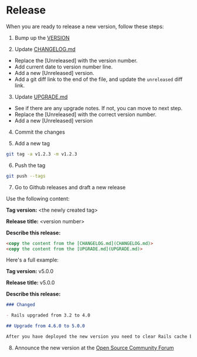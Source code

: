 # Release

When you are ready to release a new version, follow these steps:

1. Bump up the [VERSION](VERSION)

2. Update [CHANGELOG.md](CHANGELOG.md)

  * Replace the \[Unreleased\] with the version number.
  * Add current date to version number line.
  * Add a new \[Unreleased\] version.
  * Add a git diff link to the end of the file, and update the `unreleased` diff link.

3. Update [UPGRADE.md](UPGRADE.md)

  * See if there are any upgrade notes. If not, you can move to next step.
  * Replace the \[Unreleased\] with the correct version number.
  * Add a new \[Unreleased\] version

4. Commit the changes

5. Add a new tag

  ```bash
  git tag -a v1.2.3 -m v1.2.3
  ```

6. Push the tag

  ```bash
  git push --tags
  ```

7. Go to Github releases and draft a new release

  Use the following content:

  **Tag version:** \<the newly created tag\>

  **Release title:** \<version number\>

  **Describe this release:**

  ```markdown
  <copy the content from the [CHANGELOG.md](CHANGELOG.md)>
  <copy the content from the [UPGRADE.md](UPGRADE.md)>
  ```

  Here's a full example:

  **Tag version:** v5.0.0

  **Release title:** v5.0.0

  **Describe this release:**

  ```markdown
  ### Changed

  - Rails upgraded from 3.2 to 4.0

  ## Upgrade from 4.6.0 to 5.0.0

  After you have deployed the new version you need to clear Rails cache by running to following command in your production application Rails console:
  ```

8. Announce the new version at the [Open Source Community Forum](https://www.sharetribe.com/community/)
